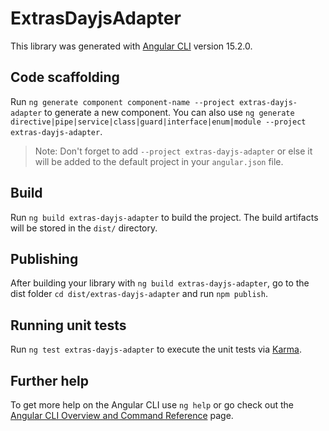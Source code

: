# ExtrasDayjsAdapter

This library was generated with [Angular CLI](https://github.com/angular/angular-cli) version 15.2.0.

## Code scaffolding

Run `ng generate component component-name --project extras-dayjs-adapter` to generate a new component. You can also use `ng generate directive|pipe|service|class|guard|interface|enum|module --project extras-dayjs-adapter`.
> Note: Don't forget to add `--project extras-dayjs-adapter` or else it will be added to the default project in your `angular.json` file. 

## Build

Run `ng build extras-dayjs-adapter` to build the project. The build artifacts will be stored in the `dist/` directory.

## Publishing

After building your library with `ng build extras-dayjs-adapter`, go to the dist folder `cd dist/extras-dayjs-adapter` and run `npm publish`.

## Running unit tests

Run `ng test extras-dayjs-adapter` to execute the unit tests via [Karma](https://karma-runner.github.io).

## Further help

To get more help on the Angular CLI use `ng help` or go check out the [Angular CLI Overview and Command Reference](https://angular.io/cli) page.
